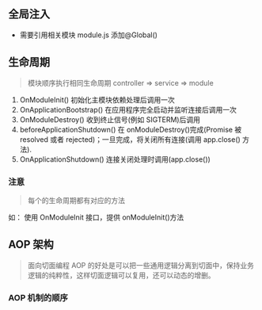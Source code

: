 ## 全局注入

- 需要引用相关模块 module.js 添加@Global()

## 生命周期

> 模块顺序执行相同生命周期 controller => service => module

1. OnModuleInit() 初始化主模块依赖处理后调用一次
2. OnApplicationBootstrap() 在应用程序完全启动并监听连接后调用一次
3. OnModuleDestroy() 收到终止信号(例如 SIGTERM)后调用
4. beforeApplicationShutdown() 在 onModuleDestroy()完成(Promise 被 resolved 或者 rejected)；一旦完成，将关闭所有连接(调用 app.close() 方法).
5. OnApplicationShutdown() 连接关闭处理时调用(app.close())

### 注意

> 每个的生命周期都有对应的方法

如： 使用 OnModuleInit 接口，提供 onModuleInit()方法

## AOP 架构

> 面向切面编程
> AOP 的好处是可以把一些通用逻辑分离到切面中，保持业务逻辑的纯粹性，这样切面逻辑可以复用，还可以动态的增删。

### AOP 机制的顺序
